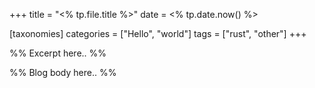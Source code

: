 +++
title = "<% tp.file.title %>"
date = <% tp.date.now() %>

[taxonomies]
categories = ["Hello", "world"]
tags = ["rust", "other"]
+++

%% Excerpt here.. %%

<!-- more -->

%% Blog body here.. %%
